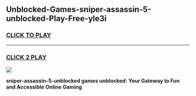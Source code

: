 
## Unblocked-Games-sniper-assassin-5-unblocked-Play-Free-yle3i
<h3>
<a href="https://premium76.site?title=sniper-assassin-5-unblocked&ref=18A1">CLICK TO PLAY</a></h3>
<hr>

<h3>
<a href="https://premium76.site?title=sniper-assassin-5-unblocked&ref=18A1">CLICK 2 PLAY</a>
  
</h3>

<a href="https://premium76.site?title=sniper-assassin-5-unblocked&ref=18A1"><img src="https://clearcache.store/games.png"></a>


**sniper-assassin-5-unblocked games unblocked: Your Gateway to Fun and Accessible Online Gaming**
